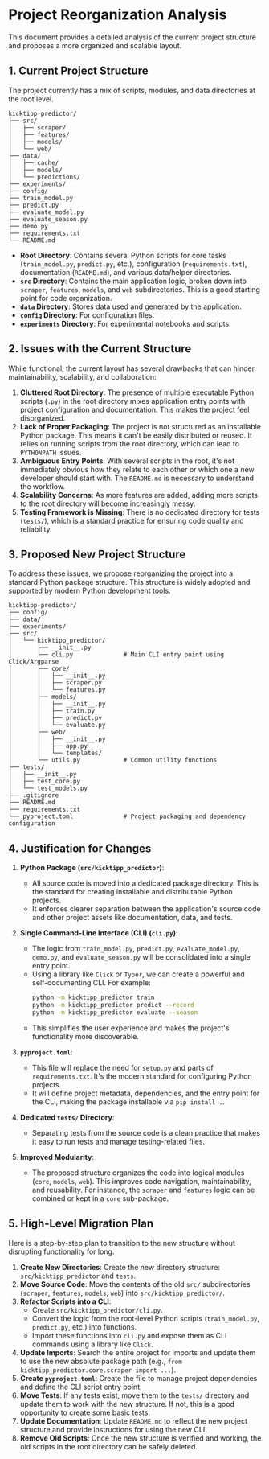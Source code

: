 # Project Reorganization Analysis

This document provides a detailed analysis of the current project structure and proposes a more organized and scalable layout.

## 1. Current Project Structure

The project currently has a mix of scripts, modules, and data directories at the root level.

```
kicktipp-predictor/
├── src/
│   ├── scraper/
│   ├── features/
│   ├── models/
│   └── web/
├── data/
│   ├── cache/
│   ├── models/
│   └── predictions/
├── experiments/
├── config/
├── train_model.py
├── predict.py
├── evaluate_model.py
├── evaluate_season.py
├── demo.py
├── requirements.txt
└── README.md
```

- **Root Directory**: Contains several Python scripts for core tasks (`train_model.py`, `predict.py`, etc.), configuration (`requirements.txt`), documentation (`README.md`), and various data/helper directories.
- **`src` Directory**: Contains the main application logic, broken down into `scraper`, `features`, `models`, and `web` subdirectories. This is a good starting point for code organization.
- **`data` Directory**: Stores data used and generated by the application.
- **`config` Directory**: For configuration files.
- **`experiments` Directory**: For experimental notebooks and scripts.

## 2. Issues with the Current Structure

While functional, the current layout has several drawbacks that can hinder maintainability, scalability, and collaboration:

1.  **Cluttered Root Directory**: The presence of multiple executable Python scripts (`.py`) in the root directory mixes application entry points with project configuration and documentation. This makes the project feel disorganized.
2.  **Lack of Proper Packaging**: The project is not structured as an installable Python package. This means it can't be easily distributed or reused. It relies on running scripts from the root directory, which can lead to `PYTHONPATH` issues.
3.  **Ambiguous Entry Points**: With several scripts in the root, it's not immediately obvious how they relate to each other or which one a new developer should start with. The `README.md` is necessary to understand the workflow.
4.  **Scalability Concerns**: As more features are added, adding more scripts to the root directory will become increasingly messy.
5.  **Testing Framework is Missing**: There is no dedicated directory for tests (`tests/`), which is a standard practice for ensuring code quality and reliability.

## 3. Proposed New Project Structure

To address these issues, we propose reorganizing the project into a standard Python package structure. This structure is widely adopted and supported by modern Python development tools.

```
kicktipp-predictor/
├── config/
├── data/
├── experiments/
├── src/
│   └── kicktipp_predictor/
│       ├── __init__.py
│       ├── cli.py              # Main CLI entry point using Click/Argparse
│       ├── core/
│       │   ├── __init__.py
│       │   ├── scraper.py
│       │   └── features.py
│       ├── models/
│       │   ├── __init__.py
│       │   ├── train.py
│       │   ├── predict.py
│       │   └── evaluate.py
│       ├── web/
│       │   ├── __init__.py
│       │   ├── app.py
│       │   └── templates/
│       └── utils.py            # Common utility functions
├── tests/
│   ├── __init__.py
│   ├── test_core.py
│   └── test_models.py
├── .gitignore
├── README.md
├── requirements.txt
└── pyproject.toml              # Project packaging and dependency configuration
```

## 4. Justification for Changes

1.  **Python Package (`src/kicktipp_predictor`)**:
    - All source code is moved into a dedicated package directory. This is the standard for creating installable and distributable Python projects.
    - It enforces clearer separation between the application's source code and other project assets like documentation, data, and tests.

2.  **Single Command-Line Interface (CLI) (`cli.py`)**:
    - The logic from `train_model.py`, `predict.py`, `evaluate_model.py`, `demo.py`, and `evaluate_season.py` will be consolidated into a single entry point.
    - Using a library like `Click` or `Typer`, we can create a powerful and self-documenting CLI. For example:
      ```bash
      python -m kicktipp_predictor train
      python -m kicktipp_predictor predict --record
      python -m kicktipp_predictor evaluate --season
      ```
    - This simplifies the user experience and makes the project's functionality more discoverable.

3.  **`pyproject.toml`**:
    - This file will replace the need for `setup.py` and parts of `requirements.txt`. It's the modern standard for configuring Python projects.
    - It will define project metadata, dependencies, and the entry point for the CLI, making the package installable via `pip install .`.

4.  **Dedicated `tests/` Directory**:
    - Separating tests from the source code is a clean practice that makes it easy to run tests and manage testing-related files.

5.  **Improved Modularity**:
    - The proposed structure organizes the code into logical modules (`core`, `models`, `web`). This improves code navigation, maintainability, and reusability. For instance, the `scraper` and `features` logic can be combined or kept in a `core` sub-package.

## 5. High-Level Migration Plan

Here is a step-by-step plan to transition to the new structure without disrupting functionality for long.

1.  **Create New Directories**: Create the new directory structure: `src/kicktipp_predictor` and `tests`.
2.  **Move Source Code**: Move the contents of the old `src/` subdirectories (`scraper`, `features`, `models`, `web`) into `src/kicktipp_predictor/`.
3.  **Refactor Scripts into a CLI**:
    - Create `src/kicktipp_predictor/cli.py`.
    - Convert the logic from the root-level Python scripts (`train_model.py`, `predict.py`, etc.) into functions.
    - Import these functions into `cli.py` and expose them as CLI commands using a library like `Click`.
4.  **Update Imports**: Search the entire project for imports and update them to use the new absolute package path (e.g., `from kicktipp_predictor.core.scraper import ...`).
5.  **Create `pyproject.toml`**: Create the file to manage project dependencies and define the CLI script entry point.
6.  **Move Tests**: If any tests exist, move them to the `tests/` directory and update them to work with the new structure. If not, this is a good opportunity to create some basic tests.
7.  **Update Documentation**: Update `README.md` to reflect the new project structure and provide instructions for using the new CLI.
8.  **Remove Old Scripts**: Once the new structure is verified and working, the old scripts in the root directory can be safely deleted.